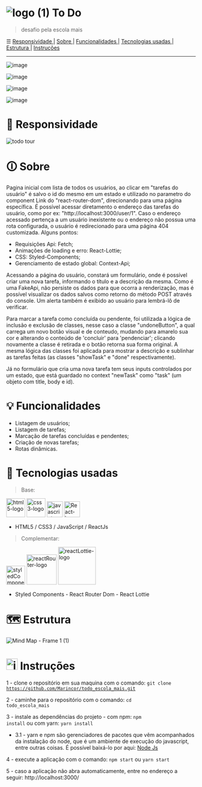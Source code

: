 #  ![logo (1)](https://user-images.githubusercontent.com/84210050/141192520-19499946-ae4a-4f67-8b0e-d42fccee7c03.png) To Do

> desafio pela escola mais



☰ <a href="https://github.com/Marincor/todo_escola_mais/#-responsividade"> Responsividade </a> | <a href="https://github.com/Marincor/todo_escola_mais/#-sobre"> Sobre </a> | <a href="https://github.com/Marincor/todo_escola_mais/#-funcionalidades"> Funcionalidades </a> | <a href="https://github.com/Marincor/todo_escola_mais/#-tecnologias-usadas"> Tecnologias usadas </a> | <a href="https://github.com/Marincor/todo_escola_mais/#%EF%B8%8F-estrutura"> Estrutura </a> | <a href="https://github.com/Marincor/todo_escola_mais/#-instru%C3%A7%C3%B5es"> Instruções </a>

<hr/>

![image](https://user-images.githubusercontent.com/84210050/141193011-d57ff5a4-69e8-4853-a683-270c81b717c8.png)

![image](https://user-images.githubusercontent.com/84210050/141192809-66118dbc-22e6-485a-8a45-b519d9640607.png)

![image](https://user-images.githubusercontent.com/84210050/141192949-d497d884-7597-4c8a-8f94-137e0856b636.png)

![image](https://user-images.githubusercontent.com/84210050/141193112-f3b9b15f-a522-448c-8f93-e157f1b2e31f.png)


#  📱 Responsividade


![todo tour](https://user-images.githubusercontent.com/84210050/141193621-5c6da59f-134b-4a38-9573-8339868894c9.gif)



# 🛈 Sobre

Pagina inicial com lista de todos os usuários, ao clicar em "tarefas do usuário" é salvo o id do mesmo em um estado e utilizado no parametro do component Link do "react-router-dom", direcionando para uma página específica. É possível acessar diretamento o endereço das tarefas do usuário, como por ex: "http://localhost:3000/user/1". Caso o endereço acessado pertença a um usuário inexistente ou o endereço não possua uma rota configurada, o usuário é redirecionado para uma página 404 customizada.
Alguns pontos:

- Requisições Api: Fetch;
- Animações de loading e erro: React-Lottie;
- CSS: Styled-Components;
- Gerenciamento de estado global: Context-Api;
 
 Acessando a página do usuário, constará um formulário, onde é possível criar uma nova tarefa, informando o título e a descrição da mesma. Como é uma FakeApi, não persiste os dados para que ocorra a renderização, mas é possível visualizar os dados salvos como retorno do método POST através do console. Um alerta também é exibido ao usuário para lembrá-lô de verificar. 
 
 Para marcar a tarefa como concluída ou pendente, foi utilizada a lógica de inclusão e exclusão de classes, nesse caso a classe "undoneButton", a qual carrega um novo botão visual e de conteudo, mudando para amarelo sua cor e alterando o conteúdo de 'concluir' para 'pendenciar'; clicando novamente a classe é retirada e o botão retorna sua forma original. A mesma lógica das classes foi aplicada para mostrar a descrição e sublinhar as tarefas feitas (as classes "showTask" e "done" respectivamente).
 
 Já no formulário que cria uma nova tarefa tem seus inputs controlados por um estado, que está guardado no context "newTask" como "task" (um objeto com title, body e id).



# 💡 Funcionalidades

- Listagem de usuários;
- Listagem de tarefas;
- Marcação de tarefas concluídas e pendentes;
- Criação de novas tarefas;
- Rotas dinâmicas.

# 🚀 Tecnologias usadas

> Base:

 <img  width='50px'  src='https://user-images.githubusercontent.com/84210050/132043336-d48a162f-c7f0-42a2-825d-96d0d3cf1998.png' alt='html5-logo' /> <img  width='50px'  src='https://user-images.githubusercontent.com/84210050/132043720-b43a7f9f-a5d3-4f31-99d8-28405783bd6b.png' alt='css3-logo' /> <img  width='42px'  src='https://cdn.worldvectorlogo.com/logos/logo-javascript.svg' alt='javascript-logo' />  <img  width='42px'  src="https://camo.githubusercontent.com/accac71d5d4e61a129dc89eaac39d1c4c5437c44e18e085c2834a4297613ef50/68747470733a2f2f63646e2e776f726c64766563746f726c6f676f2e636f6d2f6c6f676f732f72656163742d322e737667" alt='React-logo' /> 


- HTML5 / CSS3 /  JavaScript  / ReactJs


> Complementar:

 <img  width='50px'  src='https://cdn.worldvectorlogo.com/logos/styled-components-1.svg' alt='styledComponents-logo'/>   <img  width='80px' src='https://seeklogo.com/images/R/react-router-logo-AB5BFB638F-seeklogo.com.png'  alt='reactRouter-logo' />     <img  width='100px' src='https://user-images.githubusercontent.com/84210050/132045800-c876540d-b0ce-495f-9898-7bf26963b111.png' alt='reactLottie-logo'/>
   
   - Styled Components  -  React Router Dom -  React Lottie 

# 🗺️ Estrutura 


![Mind Map - Frame 1 (1)](https://user-images.githubusercontent.com/84210050/141203549-9d500250-f7be-4c4f-ab3e-3b81334ce034.jpg)


# <img src="https://user-images.githubusercontent.com/84210050/141196999-85230390-c3dd-4e69-b0e0-05d1a07cfbed.png" alt="instruction-icon" width="30px" /> Instruções

1 - clone o repositório em sua maquina com o comando: <code>git clone https://github.com/Marincor/todo_escola_mais.git</code>

2 - caminhe para o repositório com o comando: <code>cd todo_escola_mais</code>

3 - instale as dependências do projeto - com npm: <code>npm install</code> ou com yarn: <code>yarn install</code>

 -  3.1 - yarn e npm são gerenciadores de pacotes que vêm acompanhados da instalação do node, que é um ambiente de execução do javascript, entre outras coisas. É possível baixá-lo por aqui: <a href="https://nodejs.org/en/">Node Js </a>

4 - execute a aplicação com o comando: <code>npm start</code> ou <code>yarn start</code>

5 - caso a aplicação não abra automaticamente, entre no endereço a seguir: http://localhost:3000/

